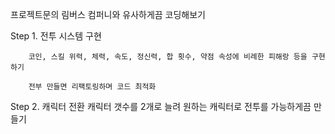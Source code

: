 프로젝트문의 림버스 컴퍼니와 유사하게끔 코딩해보기

Step 1. 전투 시스템 구현

        코인, 스킬 위력, 체력, 속도, 정신력, 합 횟수, 약점 속성에 비례한 피해랑 등을 구현하기

        전부 만들면 리팩토링하며 코드 최적화
      
Step 2. 캐릭터 전환
        캐릭터 갯수를 2개로 늘려 원하는 캐릭터로 전투를 가능하게끔 만들기

        
